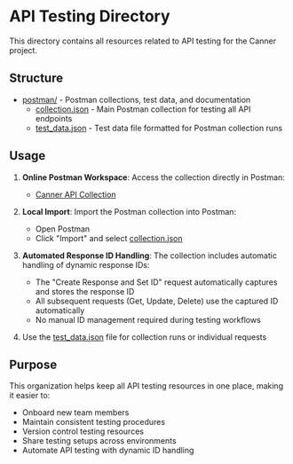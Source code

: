 # API Testing Directory

This directory contains all resources related to API testing for the Canner project.

## Structure

- [postman/](file:///C:/Project/OpenSource/canner/api-testing/postman) - Postman collections, test data, and documentation
  - [collection.json](file:///C:/Project/OpenSource/ccanner/api-testing/postman/collection.json) - Main Postman collection for testing all API endpoints
  - [test_data.json](file:///C:/Project/OpenSource/canner/api-testing/postman/test_data.json) - Test data file formatted for Postman collection runs

## Usage

1. **Online Postman Workspace**: Access the collection directly in Postman:
   - [Canner API Collection](https://www.postman.com/enigma-8807/workspace/canner-api/collection/18089525-ea5530d5-ccc1-42e2-aa48-810acb52ef87?action=share&creator=18089525&active-environment=18089525-6b2217b0-392b-4c19-a32e-c1a54c921099)

2. **Local Import**: Import the Postman collection into Postman:
   - Open Postman
   - Click "Import" and select [collection.json](file:///C:/Project/OpenSource/canner/api-testing/postman/collection.json)

3. **Automated Response ID Handling**: The collection includes automatic handling of dynamic response IDs:
   - The "Create Response and Set ID" request automatically captures and stores the response ID
   - All subsequent requests (Get, Update, Delete) use the captured ID automatically
   - No manual ID management required during testing workflows

4. Use the [test_data.json](file:///C:/Project/OpenSource/canner/api-testing/postman/test_data.json) file for collection runs or individual requests

## Purpose

This organization helps keep all API testing resources in one place, making it easier to:

- Onboard new team members
- Maintain consistent testing procedures
- Version control testing resources
- Share testing setups across environments
- Automate API testing with dynamic ID handling
